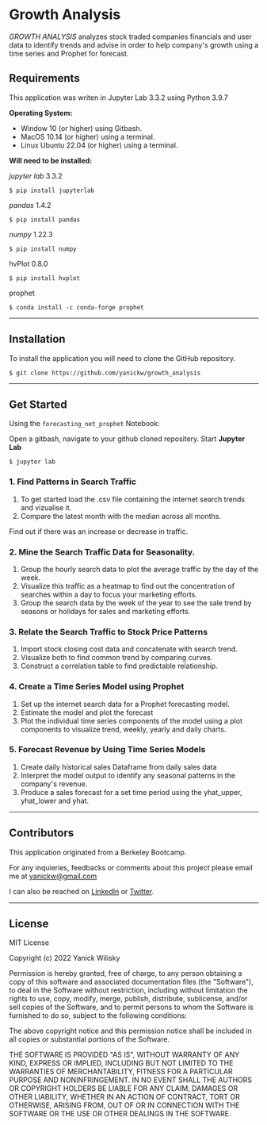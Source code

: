 # Growth Analysis
*GROWTH ANALYSIS* analyzes stock traded companies financials and user data to identify trends and advise in order to help company's growth using a time series and Prophet for forecast.

## Requirements

This application was writen in Jupyter Lab 3.3.2 using Python 3.9.7

**Operating System:**

-   Window 10 (or higher) using Gitbash.
-   MacOS 10.14 (or higher) using a terminal.
-   Linux Ubuntu 22.04 (or higher) using a terminal.

**Will need to be installed:**

_jupyter lab_  3.3.2

```
$ pip install jupyterlab
```

_pandas_  1.4.2
```
$ pip install pandas
```

_numpy_  1.22.3

```
$ pip install numpy
```


hvPlot 0.8.0 

```
$ pip install hvplot
```

prophet

```
$ conda install -c conda-forge prophet

```

----------

## Installation

To install the application you will need to clone the GitHub repository.

```
$ git clone https://github.com/yanickw/growth_analysis

```

----------

## Get Started

Using the `forecasting_net_prophet` Notebook:

Open a gitbash, navigate to your github cloned repositery. Start **Jupyter Lab**

```
$ jupyter lab
```

### 1. Find Patterns in Search Traffic

1. To get started load the .csv file containing the internet search trends and vizualise it.
2. Compare the latest month with the median across all months.

Find out if there was an increase or decrease in traffic.

### 2. Mine the Search Traffic Data for Seasonality.

1. Group the hourly search data to plot the average traffic by the day of the week.
2. Visualize this traffic as a heatmap to find out the concentration of searches within a day to focus your marketing efforts.
3. Group the search data by the week of the year to see the sale trend by seasons or holidays for sales and marketing efforts.

### 3. Relate the Search Traffic to Stock Price Patterns

1. Import stock closing cost data and concatenate with search trend.
2. Visualize both to find common trend by comparing curves.
3. Construct a correlation table to find predictable relationship.

### 4. Create a Time Series Model using Prophet
1. Set up the internet search data for a Prophet forecasting model.
2. Estimate the model and plot the forecast
3. Plot the individual time series components of the model using a plot components to visualize trend, weekly, yearly and daily charts.

### 5. Forecast Revenue by Using Time Series Models
1. Create daily historical sales Dataframe from daily sales data
2. Interpret the model output to identify any seasonal patterns in the company's revenue.
3. Produce a sales forecast for a set time period using the yhat_upper, yhat_lower and yhat.


----------

## Contributors

This application originated from a Berkeley Bootcamp.

For any inquieries, feedbacks or comments about this project please email me at  [yanickw@gmail.com](mailto:yanickw@gmail.com)

I can also be reached on  [LinkedIn](https://www.linkedin.com/in/yanickwilisky/)  or  [Twitter](https://twitter.com/yanickwilisky).

----------

## License

MIT License

Copyright (c) 2022 Yanick Wilisky

Permission is hereby granted, free of charge, to any person obtaining a copy of this software and associated documentation files (the "Software"), to deal in the Software without restriction, including without limitation the rights to use, copy, modify, merge, publish, distribute, sublicense, and/or sell copies of the Software, and to permit persons to whom the Software is furnished to do so, subject to the following conditions:

The above copyright notice and this permission notice shall be included in all copies or substantial portions of the Software.

THE SOFTWARE IS PROVIDED "AS IS", WITHOUT WARRANTY OF ANY KIND, EXPRESS OR IMPLIED, INCLUDING BUT NOT LIMITED TO THE WARRANTIES OF MERCHANTABILITY, FITNESS FOR A PARTICULAR PURPOSE AND NONINFRINGEMENT. IN NO EVENT SHALL THE AUTHORS OR COPYRIGHT HOLDERS BE LIABLE FOR ANY CLAIM, DAMAGES OR OTHER LIABILITY, WHETHER IN AN ACTION OF CONTRACT, TORT OR OTHERWISE, ARISING FROM, OUT OF OR IN CONNECTION WITH THE SOFTWARE OR THE USE OR OTHER DEALINGS IN THE SOFTWARE.